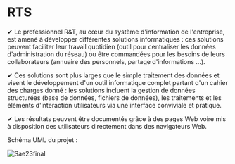 # RTS

✔ Le professionnel R&T, au cœur du système d'information de
l'entreprise, est amené à développer différentes solutions informatiques :
ces solutions peuvent faciliter leur travail quotidien (outil pour
centraliser les données d'administration du réseau) ou être commandées
pour les besoins de leurs collaborateurs (annuaire des personnels,
partage d'informations ...).

✔ Ces solutions sont plus larges que le simple traitement des données et
visent le développement d'un outil informatique complet partant d'un
cahier des charges donné : les solutions incluent la gestion de données
structurées (base de données, fichiers de données), les traitements et les
éléments d'interaction utilisateurs via une interface conviviale et
pratique.

✔ Les résultats peuvent être documentés grâce à des pages Web voire mis
à disposition des utilisateurs directement dans des navigateurs Web.

Schéma UML du projet :

![Sae23final](https://user-images.githubusercontent.com/45294301/170225818-00957700-dea9-47ac-adf9-b2c513abb96d.jpg)


